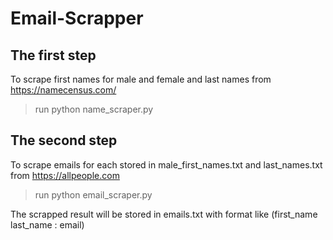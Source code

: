 # Email-Scrapper

## The first step

To scrape first names for male and female and last names from https://namecensus.com/

> run python name_scraper.py 

## The second step

To scrape emails for each stored in male_first_names.txt and last_names.txt from https://allpeople.com

> run python email_scraper.py 

The scrapped result will be stored in emails.txt with format like (first_name last_name : email)